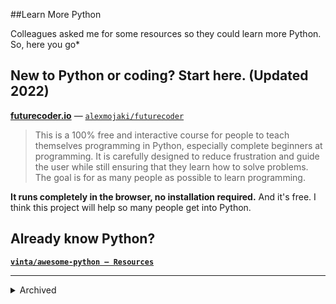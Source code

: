 ##Learn More Python

Colleagues asked me for some resources so they could learn more Python. So, here you go*

## New to Python or coding? Start here. (Updated 2022)

**[futurecoder.io](https://futurecoder.io)** — [`alexmojaki/futurecoder`](https://github.com/alexmojaki/futurecoder)

> This is a 100% free and interactive course for people to teach themselves programming in Python, especially complete beginners at programming. It is carefully designed to reduce frustration and guide the user while still ensuring that they learn how to solve problems. The goal is for as many people as possible to learn programming.

**It runs completely in the browser, no installation required.** And it's free. I think this project will help so many people get into Python.

## Already know Python?

**[`vinta/awesome-python — Resources`](https://github.com/vinta/awesome-python#resources)**

----

<details><summary>Archived</summary>
  
## Where to start (older notes)

If you have not installed Python yet, you need to pick a version of Python and then install. For both of these subjects, you should read [_Hitchhiker's Guide to Python_](http://docs.python-guide.org/en/latest/). **UPDATE in 2019:** start with Python 3!

[1]: (https://github.com/hangtwenty/python-is-for-lovers/issues/15)

**It's also a good idea to debunk the myths you may have heard about Python:**

* **[PayPal Engineering Blog: 10 Myths of Enterprise Python](https://www.paypal-engineering.com/2014/12/10/10-myths-of-enterprise-python/) -- read this post whether are new to Python or not. It's great, and useful.**   


As for _why_ to learn it (and ignore the bellyachers who are wasting their time telling you what to learn): 

* [python.org → "Success Stories"](https://www.python.org/success-stories/)
* [this Quora thread on _some_ other famous cases](https://www.quora.com/What-top-tier-companies-use-Python)
* [this more general Quora thread about why dynamic languages are found in startups and innovative environments](https://www.quora.com/Why-do-startups-always-use-slow-language-such-as-Python-and-Ruby-but-large-company-uses-fast-language-like-C++-Java-and-Scala). Remember, you are not saying no to other languages. You are just equipping yourself with more. And it's _fun_ god-dammit.)

![](http://imgs.xkcd.com/comics/python.png)

### Python community

If nobody’s told you yet, Python’s community is one of the most important things about it :) Join forums, subreddits ([/r/Python](https://reddit.com/r/Python), [/r/learnpython](https://reddit.com/r/Python)), chats (Slacks or [IRCs](http://webchat.freenode.net/?channel=##learnpython)) local [meetups](https://meetup.com), etc., and get support. You’ll learn much better with a community.

### Cheat sheets/quickstarts

Keep these handy.

 * The official docs! [https://docs.python.org/2/](https://docs.python.org/2/)
 * [Learn X in Y Minutes: Python](https://learnxinyminutes.com/docs/python/) is a good cheat sheet.
 * [Flow-chart to help you get past common Python error messages](http://i.imgur.com/WRuJV6r.png)


### Courses and books

If you like self-guided courses, try one of these:

 * [_Learn Python the Hard Way_](https://learnpythonthehardway.org/)
 * [RealPython](https://realpython.com/): "Real Python teaches programming and web development through hands-on, interesting examples that are useful and fun!" (paid)
 * or _[Dive into Python](http://www.diveintopython.net/)_ (the classic). (Note that [Dive into Python 3](http://www.diveintopython3.net/) only covers new & advanced features in Python 3 - not the language as a whole. Don't start there if you're new to Python) (free)
 * or [Google's Python Introduction course (free)](https://developers.google.com/edu/python/)
 * or [How to Think Like a Computer Scientist: Learning with Python, Interactive Edition (free)](http://interactivepython.org/courselib/static/thinkcspy/index.html) — **if you're relatively new to programing, this is an especially good fit for you**
   * **Added in 2022: [futurecoder.io](https://futurecoder.io/) — [`alexmojaki/futurecoder`](https://github.com/alexmojaki/futurecoder/)** — "This is a 100% free and interactive course for people to teach themselves programming in Python, especially complete beginners at programming. It is carefully designed to reduce frustration and guide the user while still ensuring that they learn how to solve problems. The goal is for as many people as possible to learn programming."

If you like taking online courses with a group, I’ve heard this one is good:

 * [Coursera: An Introduction to Interactive Programming in Python (free)](https://www.coursera.org/learn/interactive-python-1)

### A good IDE will help you be more productive!

A lot of people think when you're first learning a language like Python, you'll grok it best if you use a basic text editor instead of an IDE. (It worked for me at least. I started with vim but I use multiple editors/IDEs now, depending on the task.) Some tips -

 * I strongly prefer JetBrains [PyCharm](https://www.jetbrains.com/pycharm/). So do most people at my company now. And many many people the world over … PyCharm does incredible things with your Python code. 
 * There's [a free Community Edition you can use immediately](https://www.jetbrains.com/pycharm/download/).
 
(Another side note on text editors vs. IDEs. Even if you like the lean text editor side of things - [vim](http://vim-adventures.com/) or Emacs, Sublime Text... Well, I still think you should check out PyCharm. I hated disliked IDEs for a long time until I tried PyCharm. Vim users, take a look at ["Epic Review of PyCharm [...] From a Vim User's Perspective"](https://andrewbrookins.com/tech/one-year-later-an-epic-review-of-pycharm-2-7-from-a-vim-users-perspective-older2/) (and ["Part 2"](https://andrewbrookins.com/tech/one-year-later-an-epic-review-of-pycharm-2-7-from-a-vim-users-perspective/). The vim emulation is solid, I use it every day.)

### Interactive tools for understanding Python better

 * [ipython and ipython notebook - you should be using these!!!](https://docs.google.com/document/d/1B-pK6Kt5AlgJ-mal_p4Bu9_-KJBys9hAALtwOm-LG7Q/pub) 
 * There's also Python's built-in debugger, `pdb`, and the ipython variant (autocomplete etc) [`ipdb`](https://github.com/gotcha/ipdb)
 * Use PyCharm's debugger, it is excellent. [JetBrains PyCharm docs: Debugging](https://www.jetbrains.com/pycharm/help/debugging.html)

### Avoiding common mistakes and pitfalls

Free book (PDF): [How to make mistakes in Python](http://www.oreilly.com/programming/free/files/how-to-make-mistakes-in-python.pdf)

### Testing

One of Python's biggest strengths is its testability. Test-Driven Development and Python go together happily.

  1. start with this concise post, [http://docs.python-guide.org/en/latest/writing/tests/#the-basics](http://docs.python-guide.org/en/latest/writing/tests/#the-basics)
  2. then try this comprehensive post. It's about unit testing with Python's Standard Library unit test package, but leads you up to introducing pytest — the best runner for any kind of tests (you can get started on that right away). It’s also the best framework for writing data-driven tests, when you’re ready to get gung-ho about testing your code :D
  3. [Jeff Knupp: Improve your Python Understanding - Unit Testing](https://www.jeffknupp.com/blog/2013/12/09/improve-your-python-understanding-unit-testing/)
  4. When you’re ready, move onto pytest, definitely :) [pytest.md](pytest.md)

## For intermediate and advanced Pythonistas

Are you intermediate or advanced? If you're not sure, one way to check:

  * Ask yourself [Python Interview Questions](https://www.reddit.com/r/Python/comments/1knw7z/python_interview_questions) and see if you know them. If you don't, try and learn more
  * Read some of ["Good to Great Python Reads"](http://jessenoller.com/good-to-great-python-reads/), a nice index of great Python reading (good to Ctrl+F for topics)

### Style guides

You don’t need to read style guides until you’re beyond beginner status. At some point that will become very valuable and helpful to you :)

There are two main style guides:

1. [The Hitchhiker's Guide to Python](http://docs.python-guide.org/en/latest/) – opinionated guide by the legendary Kenneth Reitz of [requests](https://github.com/kennethreitz/requests]) fame
2. [Google Python Style Guide](https://google.github.io/styleguide/pyguide.html) – perhaps the most widely-used Python style guide

### Special topics

Not comprehensive, but when I brain-dumped some really good things to know about, I wrote down these subjects.

- Unicode is pretty sad in Python 2, so if you're using Python 2 you should learn the gotchas and fixes ASAP...
    - [Unicode in Python, completely demystified](http://farmdev.com/talks/unicode/) (weird presentation format, but, you just press spacebar to proceed through slides)
    - [unicode frustrations](https://pythonhosted.org/kitchen/unicode-frustrations.html)  
- Functional programming, list comprehensions, etc.
    - [Python List Comprehensions: Explained Visually](http://treyhunner.com/2015/12/python-list-comprehensions-now-in-color/)
    - [Decorators & functional Python](http://brianholdefehr.com/decorators-and-functional-python)

- Security, with this bent: learning general skills to get into InfoSec or AppSec
    - Step 1, listen to this: [Talk Python to Me #37: Python, Cybersecurity, and Penetration Testing](https://talkpython.fm/episodes/show/37/python-cybersecurity-and-penetration-testing) 
    - Step 2, read [Gray Hat Python (book 1/2)](http://www.amazon.com/Gray-Hat-Python-Programming-Engineers/dp/1593271921)  and/or [Black Hat Python (book 2/2)](http://www.amazon.com/gp/product/1593275900/])
    - [MartinFowler.com: "Web Security Basics" (regardless of programming language)](http://martinfowler.com/articles/web-security-basics.html)
- Machine Learning! Here’s my guide:  [Dive into Machine Learning](https://github.com/hangtwenty/dive-into-machine-learning) 


#### Scenario guide

You're probably going to use libraries to do a lot of things. When you have a new scenario and you are thinking what should I use... You should:

1. Ask your community :D
2. check [Hitchhiker's Guide to Python: Scenario Guide for Python Applications](http://docs.python-guide.org/en/latest/#scenario-guide-for-python-applications)
3. check [Full Stack Python](http://www.fullstackpython.com/table-of-contents.html), another comprehensive but carefully curated guide, full of useful context, advice, etc.
4. check [Awesome Python](https://github.com/vinta/awesome-python), "A curated list of awesome Python frameworks, libraries, software and resources" — or the [Pythonidae](https://github.com/svaksha/pythonidae)  list

### Fast and scalable Python - Concurrency, Parallelism

#### Nice cheat sheet on various non-beginner topics in Python 3

https://www.pythonsheets.com/

#### Concurrency?

For completely out-of-the-box Python, concurrency is slightly complicated (because of the [GIL](https://wiki.python.org/moin/GlobalInterpreterLock)). However, it's not some no-man's-land or something. You don't need to rediscover the solution on your own. The best single summary I've seen of (preferred) concurrency options – 

[Myth: Python Lacks Concurrency](https://www.paypal-engineering.com/2014/12/10/10-myths-of-enterprise-python/#python-lacks-concurrency)

There are loads of options... Greenlet, Twisted. I must say, while I've used those, I tend to go for parallelism with Celery if it makes sense. While it's a different solution, it can be relevant to some of the same problems you might be trying to solve.

#### Parallelism/ distributed task queue

For Python projects that need some horizontal scale-out and fast performance, there's a good chance a worker-and-queue setup might work better for you, compared with single-computer concurrency. There's no question: Celery is the way to go for worker-and-queue systems in Python --

[Celery](http://docs.celeryproject.org/en/latest/)

#### Map/Reduce and beyond (Functional Reactive Programming)

Or maybe not worker-and-queue. I've maintained some pretty iffy worker-and-queue systems. These days I reach for [Apache Spark](http://spark.apache.org) instead. Batch and stream processing, in a portable fashion, with a very declarative and maintainable API (thanks to [Functional Reactive Programming](https://gist.github.com/staltz/868e7e9bc2a7b8c1f754)).

## Further Reading

Use these links to further expand your knowledge base.

[r/LearnPython Wiki](https://www.reddit.com/r/learnpython/wiki/index) - Plethora of useful resources including video lectures, useful tools, and communities for learning competetive programming to keep you on an edge.

[Learn Python the Hard Way (Book)](https://learnpythonthehardway.org/book/) - This is an excellent beginner programmer’s guide to Python. It covers “hello world” from the console to the web.

[svaksha's python resources](https://github.com/svaksha/pythonidae/blob/master/Resources.md) - More books, a beginner's guide to Git, blog posts on Python/CS/Data Science, videos, and workshop tutorials.

[Hitchhikker's Guide to Python learning resources](http://docs.python-guide.org/en/latest/intro/learning/) - Links to good python books/guides. This book itself is a practical approach to learning Python. It assumes you already know the basics, and teaches you when & how to use Python. Read this book for a more example-driven approach.

[Think Like A Computer Scientist](http://interactivepython.org/runestone/static/thinkcspy/index.html) - Interactive python guide. Also includes programming a GUI, Recursion, Classes & Objects, and includes interesting game examples.

If you're coming from Java, you should [watch this](https://www.youtube.com/watch?v=OSGv2VnC0go) video for sure and/or grab [this ~70-page book](https://jeffknupp.com/writing-idiomatic-python-ebook/)

Writing a program and none of the guides/docs are helping out? Ask real programmers for help on [Stackoverflow](http://stackoverflow.com/documentation/python/topics) 

</details>
 